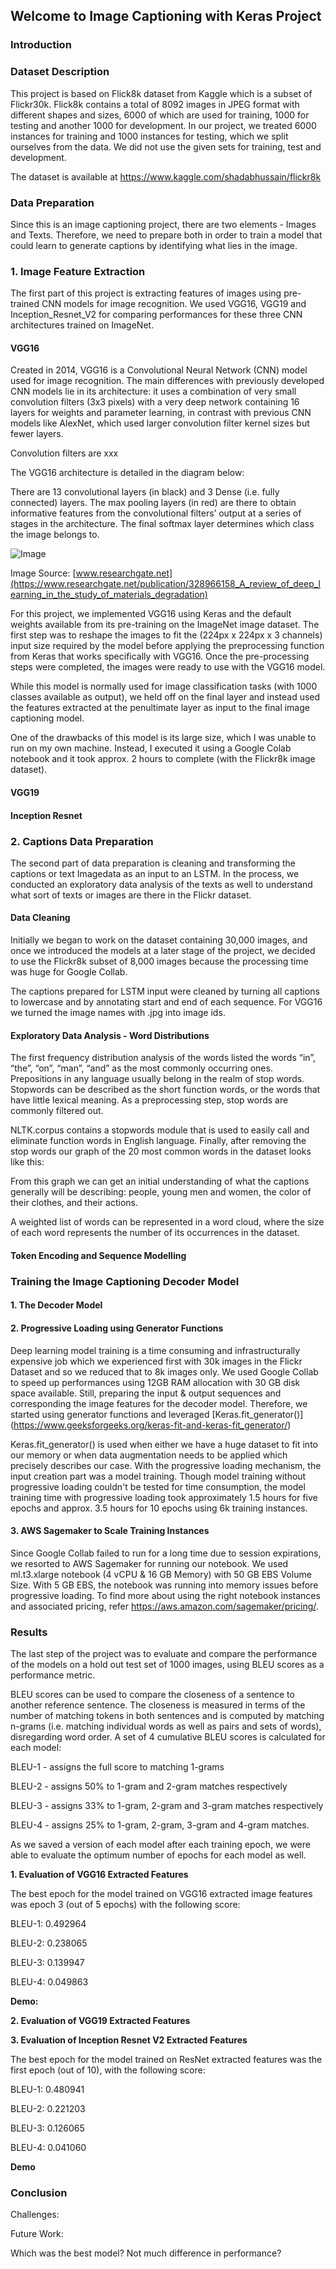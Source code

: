 ## Welcome to Image Captioning with Keras Project

### Introduction

### Dataset Description

This project is based on Flick8k dataset from Kaggle which is a subset of Flickr30k. Flick8k contains a total of 8092 images in JPEG format with different shapes and sizes, 6000 of which are used for training, 1000 for testing and another 1000 for development. In our project, we treated 6000 instances for training and 1000 instances for testing, which we split ourselves from the data. We did not use the given sets for training, test and development.

The dataset is available at https://www.kaggle.com/shadabhussain/flickr8k

### Data Preparation

Since this is an image captioning project, there are two elements - Images and Texts. Therefore, we need to prepare both in order to train a model that could learn to generate captions by identifying what lies in the image.

### 1. Image Feature Extraction

The first part of this project is extracting features of images using pre-trained CNN models for image recognition. We used VGG16, VGG19 and Inception_Resnet_V2 for comparing performances for these three CNN architectures trained on ImageNet.

#### VGG16

Created in 2014, VGG16 is a Convolutional Neural Network (CNN) model used for image recognition. The main differences with previously developed CNN models lie in its architecture: it uses a combination of very small convolution filters (3x3 pixels) with a very deep network containing 16 layers for weights and parameter learning, in contrast with previous CNN models like AlexNet, which used larger convolution filter kernel sizes but fewer layers.

Convolution filters are xxx

The VGG16 architecture is detailed in the diagram below:

There are 13 convolutional layers (in black) and 3 Dense (i.e. fully connected) layers.
The max pooling layers (in red) are there to obtain informative features from the convolutional filters’ output at a series of stages in the architecture. The final softmax layer determines which class the image belongs to.

![Image](https://www.researchgate.net/publication/328966158/figure/fig2/AS:693278764720129@1542301946576/An-overview-of-the-VGG-16-model-architecture-this-model-uses-simple-convolutional-blocks.png)

Image Source: [www.researchgate.net](https://www.researchgate.net/publication/328966158_A_review_of_deep_learning_in_the_study_of_materials_degradation)

For this project, we implemented VGG16 using Keras and the default weights available from its pre-training on the ImageNet image dataset. The first step was to reshape the images to fit the (224px x 224px x 3 channels) input size required by the model before applying the preprocessing function from Keras that works specifically with VGG16. Once the pre-processing steps were completed, the images were ready to use with the VGG16 model.

While this model is normally used for image classification tasks (with 1000 classes available as output), we held off on the final layer and instead used the features extracted at the penultimate layer as input to the final image captioning model.

One of the drawbacks of this model is its large size, which I was unable to run on my own machine. Instead, I executed it using a Google Colab notebook and it took approx. 2 hours to complete (with the Flickr8k image dataset).

#### VGG19

#### Inception Resnet 

### 2. Captions Data Preparation

The second part of data preparation is cleaning and transforming the captions or text Imagedata as an input to an LSTM. In the process, we conducted an exploratory data analysis of the texts as well to understand what sort of texts or images are there in the Flickr dataset.

#### Data Cleaning

Initially we began to work on the dataset containing 30,000 images, and once we introduced the models at a later stage of the project, we decided to use the Flickr8k subset of 8,000 images because the processing time was huge for Google Collab.

The captions prepared for LSTM input were cleaned by turning all captions to lowercase and by annotating start and end of each sequence. For VGG16 we turned the image names with .jpg into image ids.  

#### Exploratory Data Analysis - Word Distributions

The first frequency distribution analysis of the words listed the words “in”, “the”, “on”, “man”, “and” as the most commonly occurring ones. Prepositions in any language usually belong in the realm of stop words. Stopwords can be described as the short function words, or the words that have little lexical meaning. As a preprocessing step, stop words are commonly filtered out. 

NLTK.corpus contains a stopwords module that is used to easily call and eliminate function words in English language. Finally, after removing the stop words our graph of the 20 most common words in the dataset looks like this:

From this graph we can get an initial understanding of what the captions generally will be describing: people, young men and women, the color of their clothes, and their actions. 

A weighted list of words can be represented in a word cloud, where the size of each word represents the number of its occurrences in the dataset.

#### Token Encoding and Sequence Modelling

### Training the Image Captioning Decoder Model

#### 1. The Decoder Model

#### 2. Progressive Loading using Generator Functions

Deep learning model training is a time consuming and infrastructurally expensive job which we experienced first with 30k images in the Flickr Dataset and so we reduced that to 8k images only. We used Google Collab to speed up performances using 12GB RAM allocation with 30 GB disk space available. Still, preparing the input & output sequences and corresponding the image features for the decoder model. Therefore, we started using generator functions and leveraged [Keras.fit_generator()] (https://www.geeksforgeeks.org/keras-fit-and-keras-fit_generator/)

Keras.fit_generator() is used when either we have a huge dataset to fit into our memory or when data augmentation needs to be applied which precisely describes our case. With the progressive loading mechanism, the input creation part was a model training. Though model training without progressive loading couldn't be tested for time consumption, the model training time with progressive loading took approximately 1.5 hours for five epochs and approx. 3.5 hours for 10 epochs using 6k training instances.

#### 3. AWS Sagemaker to Scale Training Instances
Since Google Collab failed to run for a long time due to session expirations, we resorted to AWS Sagemaker for running our notebook. We used ml.t3.xlarge notebook (4 vCPU & 16 GB Memory) with 50 GB EBS Volume Size. With 5 GB EBS, the notebook was running into memory issues before progressive loading. To find more about using the right notebook instances and associated pricing, refer https://aws.amazon.com/sagemaker/pricing/.

### Results

The last step of the project was to evaluate and compare the performance of the models on a hold out test set of 1000 images, using BLEU scores as a performance metric.

BLEU scores can be used to compare the closeness of a sentence to another reference sentence. The closeness is measured in terms of the number of matching tokens in both sentences and is computed by matching n-grams (i.e. matching individual words as well as pairs and sets of words), disregarding word order. A set of 4 cumulative BLEU scores is calculated for each model:

BLEU-1 - assigns the full score to matching 1-grams

BLEU-2 - assigns 50% to 1-gram and 2-gram matches respectively

BLEU-3 - assigns 33% to 1-gram, 2-gram and 3-gram matches respectively

BLEU-4 - assigns 25% to 1-gram, 2-gram, 3-gram and 4-gram matches.

As we saved a version of each model after each training epoch, we were able to evaluate the optimum number of epochs for each model as well.

**1. Evaluation of VGG16 Extracted Features**

The best epoch for the model trained on VGG16 extracted image features was epoch 3 (out of 5 epochs) with the following score:

BLEU-1: 0.492964

BLEU-2: 0.238065

BLEU-3: 0.139947

BLEU-4: 0.049863

**Demo:**




**2. Evaluation of VGG19 Extracted Features**


**3. Evaluation of Inception Resnet V2 Extracted Features**

The best epoch for the model trained on ResNet extracted features was the first epoch (out of 10), with the following score:

BLEU-1: 0.480941

BLEU-2: 0.221203

BLEU-3: 0.126065

BLEU-4: 0.041060

**Demo**

### Conclusion
Challenges:

Future Work:

Which was the best model? Not much difference in performance?

